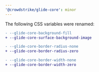 ```yaml
---
'@crowdstrike/glide-core': minor
---
```


The following CSS variables were renamed:

```diff
- --glide-core-background-fill
+ --glide-core-surface-background-image

- --glide-core-border-radius-none
+ --glide-core-border-radius-zero

- --glide-core-border-width-none
+ --glide-core-border-width-zero
```
